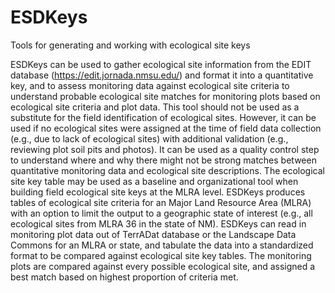# ESDKeys
Tools for generating and working with ecological site keys

ESDKeys can be used to gather ecological site information from the EDIT database 
(https://edit.jornada.nmsu.edu/) and format it into a quantitative key, and to assess monitoring data against ecological site criteria to understand probable ecological site matches for monitoring plots based on ecological site criteria and plot data. This tool should not be used as a substitute for the field identification of ecological sites. However, it can be used if no ecological sites were assigned at the time of field data collection (e.g., due to lack of ecological sites) with additional validation (e.g., reviewing plot soil pits and photos). It can be used as a quality control step to understand where and why there might not be strong matches between quantitative monitoring data and ecological site descriptions. The ecological site key table may be used as a baseline and organizational tool when building field ecological site keys at the MLRA level. ESDKeys produces tables of ecological site criteria for an Major Land Resource Area (MLRA) with an option to limit the output to a geographic state of interest (e.g., all ecological sites from MLRA 36 in the state of NM). ESDKeys can read in monitoring plot data out of TerrADat database or the Landscape Data Commons for an MLRA or state, and tabulate the data into a standardized format to be compared against ecological site key tables. The monitoring plots are compared against every possible ecological site, and assigned a best match based on highest proportion of 
criteria met.

